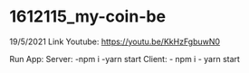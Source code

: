 # 1612115_my-coin-be

19/5/2021
Link Youtube: https://youtu.be/KkHzFgbuwN0

Run App:
  Server:
    -npm i
    -yarn start
  Client:
    - npm i
    - yarn start
